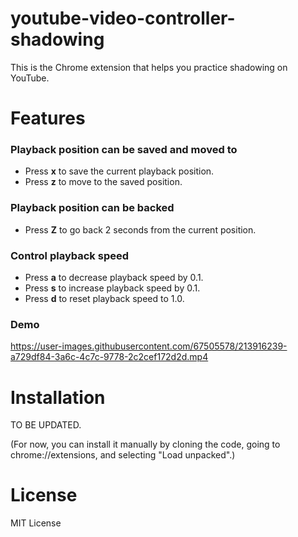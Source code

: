 # youtube-video-controller-shadowing

This is the Chrome extension that helps you practice shadowing on YouTube.

# Features

### Playback position can be saved and moved to

- Press **x** to save the current playback position.
- Press **z** to move to the saved position.

### Playback position can be backed

- Press **Z** to go back 2 seconds from the current position.

### Control playback speed

- Press **a** to decrease playback speed by 0.1.
- Press **s** to increase playback speed by 0.1.
- Press **d** to reset playback speed to 1.0.

### Demo

https://user-images.githubusercontent.com/67505578/213916239-a729df84-3a6c-4c7c-9778-2c2cef172d2d.mp4

# Installation

TO BE UPDATED.

(For now, you can install it manually by cloning the code, going to chrome://extensions, and selecting "Load unpacked".)

# License

MIT License
